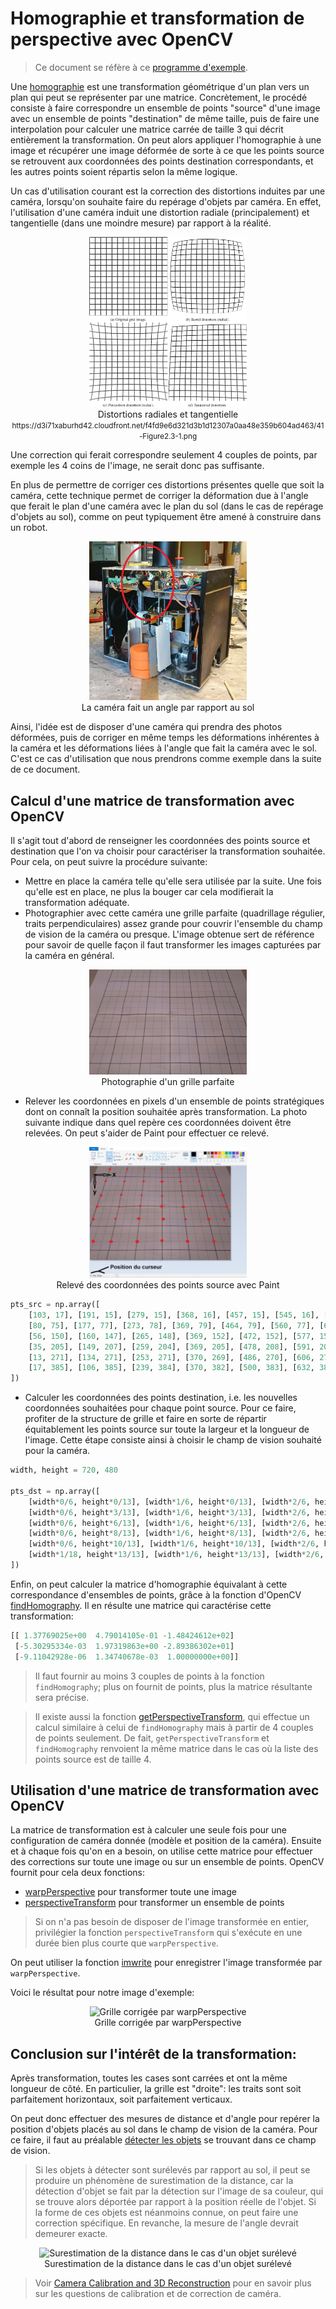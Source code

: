 # Homographie et transformation de perspective avec OpenCV

> Ce document se réfère à ce [programme d'exemple](../../OpenCV_code/homography/homography.py).

Une [homographie](https://en.wikipedia.org/wiki/Homography) est une transformation géométrique d'un plan vers un plan qui peut se représenter par une matrice. Concrètement, le procédé consiste à faire correspondre un ensemble de points "source" d'une image avec un ensemble de points "destination" de même taille, puis de faire une interpolation pour calculer une matrice carrée de taille 3 qui décrit entièrement la transformation. On peut alors appliquer l'homographie à une image et récupérer une image déformée de sorte à ce que les points source se retrouvent aux coordonnées des points destination correspondants, et les autres points soient répartis selon la même logique.

Un cas d'utilisation courant est la correction des distortions induites par une caméra, lorsqu'on souhaite faire du repérage d'objets par caméra. En effet, l'utilisation d'une caméra induit une distortion radiale (principalement) et tangentielle (dans une moindre mesure) par rapport à la réalité.

<p align=center>
    <img src="distortions_radiales_et_tangentielle.png"
    alt="Distortions radiales et tangentielle; https://d3i71xaburhd42.cloudfront.net/f4fd9e6d321d3b1d12307a0aa48e359b604ad463/41-Figure2.3-1.png"
    width=50%/>
    <br>Distortions radiales et tangentielle
    <br><small>https://d3i71xaburhd42.cloudfront.net/f4fd9e6d321d3b1d12307a0aa48e359b604ad463/41-Figure2.3-1.png</small>
</p>

Une correction qui ferait correspondre seulement 4 couples de points, par exemple les 4 coins de l'image, ne serait donc pas suffisante.

En plus de permettre de corriger ces distortions présentes quelle que soit la caméra, cette technique permet de corriger la déformation due à l'angle que ferait le plan d'une caméra avec le plan du sol (dans le cas de repérage d'objets au sol), comme on peut typiquement être amené à construire dans un robot.

<p align=center>
    <img src="demo_setup_camera.jpg"
    alt="La caméra fait un angle par rapport au sol"
    width=50%/>
    <br>La caméra fait un angle par rapport au sol
</p>

Ainsi, l'idée est de disposer d'une caméra qui prendra des photos déformées, puis de corriger en même temps les déformations inhérentes à la caméra et les déformations liées à l'angle que fait la caméra avec le sol. C'est ce cas d'utilisation que nous prendrons comme exemple dans la suite de ce document.

## Calcul d'une matrice de transformation avec OpenCV
Il s'agit tout d'abord de renseigner les coordonnées des points source et destination que l'on va choisir pour caractériser la transformation souhaitée. Pour cela, on peut suivre la procédure suivante:

- Mettre en place la caméra telle qu'elle sera utilisée par la suite. Une fois qu'elle est en place, ne plus la bouger car cela modifierait la transformation adéquate.
- Photographier avec cette caméra une grille parfaite (quadrillage régulier, traits perpendiculaires) assez grande pour couvrir l'ensemble du champ de vision de la caméra ou presque. L'image obtenue sert de référence pour savoir de quelle façon il faut transformer les images capturées par la caméra en général.

<p align=center>
    <img src="grille.jpg"
    alt="Photographie d'un grille parfaite"
    width=50%/>
    <br>Photographie d'un grille parfaite
</p>

- Relever les coordonnées en pixels d'un ensemble de points stratégiques dont on connaît la position souhaitée après transformation. La photo suivante indique dans quel repère ces coordonnées doivent être relevées. On peut s'aider de Paint pour effectuer ce relevé.

<p align=center>
    <img src="grille_marqueurs_paint.png"
    alt="Relevé des coordonnées des points source avec Paint"
    width=50%/>
    <br>Relevé des coordonnées des points source avec Paint
</p>

```Python
pts_src = np.array([
    [103, 17], [191, 15], [279, 15], [368, 16], [457, 15], [545, 16], [633, 16],  # line 1
    [80, 75], [177, 77], [273, 78], [369, 79], [464, 79], [560, 77], [655, 78],  # line 2
    [56, 150], [160, 147], [265, 148], [369, 152], [472, 152], [577, 151], [681, 151],  # line 3
    [35, 205], [149, 207], [259, 204], [369, 205], [478, 208], [591, 207], [701, 207],  # line 4
    [13, 271], [134, 271], [253, 271], [370, 269], [486, 270], [606, 271], [685, 271],  # line 5
    [17, 385], [106, 385], [239, 384], [370, 382], [500, 383], [632, 385],  # line 6
])
```

- Calculer les coordonnées des points destination, i.e. les nouvelles coordonnées souhaitées pour chaque point source. Pour ce faire, profiter de la structure de grille et faire en sorte de répartir équitablement les points source sur toute la largeur et la longueur de l'image. Cette étape consiste ainsi à choisir le champ de vision souhaité pour la caméra.

```Python
width, height = 720, 480

pts_dst = np.array([
    [width*0/6, height*0/13], [width*1/6, height*0/13], [width*2/6, height*0/13], [width*3/6, height*0/13], [width*4/6, height*0/13], [width*5/6, height*0/13], [width*6/6, height*0/13],  # line 1
    [width*0/6, height*3/13], [width*1/6, height*3/13], [width*2/6, height*3/13], [width*3/6, height*3/13], [width*4/6, height*3/13], [width*5/6, height*3/13], [width*6/6, height*3/13],  # line 2
    [width*0/6, height*6/13], [width*1/6, height*6/13], [width*2/6, height*6/13], [width*3/6, height*6/13], [width*4/6, height*6/13], [width*5/6, height*6/13], [width*6/6, height*6/13],  # line 3
    [width*0/6, height*8/13], [width*1/6, height*8/13], [width*2/6, height*8/13], [width*3/6, height*8/13], [width*4/6, height*8/13], [width*5/6, height*8/13], [width*6/6, height*8/13],  # line 4
    [width*0/6, height*10/13], [width*1/6, height*10/13], [width*2/6, height*10/13], [width*3/6, height*10/13], [width*4/6, height*10/13], [width*5/6, height*10/13], [width*17/18, height*10/13],  # line 5
    [width*1/18, height*13/13], [width*1/6, height*13/13], [width*2/6, height*13/13], [width*3/6, height*13/13], [width*4/6, height*13/13], [width*5/6, height*13/13],  # line 6
])
```

Enfin, on peut calculer la matrice d'homographie équivalant à cette correspondance d'ensembles de points, grâce à la fonction d'OpenCV [findHomography](https://docs.opencv.org/2.4/modules/calib3d/doc/camera_calibration_and_3d_reconstruction.html#findhomography). Il en résulte une matrice qui caractérise cette transformation:

```Python
[[ 1.37769025e+00  4.79014105e-01 -1.48424612e+02]
 [-5.30295334e-03  1.97319863e+00 -2.89386302e+01]
 [-9.11042928e-06  1.34740678e-03  1.00000000e+00]]
```

> Il faut fournir au moins 3 couples de points à la fonction ```findHomography```; plus on fournit de points, plus la matrice résultante sera précise.

> Il existe aussi la fonction [getPerspectiveTransform](https://docs.opencv.org/2.4/modules/imgproc/doc/geometric_transformations.html#getperspectivetransform), qui effectue un calcul similaire à celui de ```findHomography``` mais à partir de 4 couples de points seulement. De fait, ```getPerspectiveTransform``` et ```findHomography``` renvoient la même matrice dans le cas où la liste des points source est de taille 4.

## Utilisation d'une matrice de transformation avec OpenCV
La matrice de transformation est à calculer une seule fois pour une configuration de caméra donnée (modèle et position de la caméra). Ensuite et à chaque fois qu'on en a besoin, on utilise cette matrice pour effectuer des corrections sur toute une image ou sur un ensemble de points. OpenCV fournit pour cela deux fonctions:

- [warpPerspective](https://docs.opencv.org/2.4/modules/imgproc/doc/geometric_transformations.html#warpperspective) pour transformer toute une image
- [perspectiveTransform](https://docs.opencv.org/2.4/modules/core/doc/operations_on_arrays.html#perspectivetransform) pour transformer un ensemble de points

> Si on n'a pas besoin de disposer de l'image transformée en entier, privilégier la fonction 
```perspectiveTransform``` qui s'exécute en une durée bien plus courte que ```warpPerspective```.

On peut utiliser la fonction [imwrite](https://docs.opencv.org/2.4/modules/highgui/doc/reading_and_writing_images_and_video.html?highlight=imwrite#imwrite) pour enregistrer l'image transformée par ```warpPerspective```.

Voici le résultat pour notre image d'exemple:

<p align=center>
    <img src="grille_warped.jpg"
    alt="Grille corrigée par warpPerspective"
    width=50%/>
    <br>Grille corrigée par warpPerspective
</p>

## Conclusion sur l'intérêt de la transformation:
Après transformation, toutes les cases sont carrées et ont la même longueur de côté. En particulier, la grille est "droite": les traits sont soit parfaitement horizontaux, soit parfaitement verticaux.

On peut donc effectuer des mesures de distance et d'angle pour repérer la position d'objets placés au sol dans le champ de vision de la caméra. Pour ce faire, il faut au préalable [détecter les objets](../object_detection/object_detection.md) se trouvant dans ce champ de vision.

> Si les objets à détecter sont surélevés par rapport au sol, il peut se produire un phénomène de surestimation de la distance, car la détection d'objet se fait par la détection sur l'image de sa couleur, qui se trouve alors déportée par rapport à la position réelle de l'objet. Si la forme de ces objets est néanmoins connue, on peut faire une correction spécifique. En revanche, la mesure de l'angle devrait demeurer exacte.

<p align=center>
    <img src="surestimation_de_la_distance.jpg"
    alt="Surestimation de la distance dans le cas d'un objet surélevé"
    width=50%/>
    <br>Surestimation de la distance dans le cas d'un objet surélevé
</p>

> Voir [Camera Calibration and 3D Reconstruction](https://docs.opencv.org/2.4/modules/calib3d/doc/camera_calibration_and_3d_reconstruction.html)
pour en savoir plus sur les questions de calibration et de correction de caméra.
